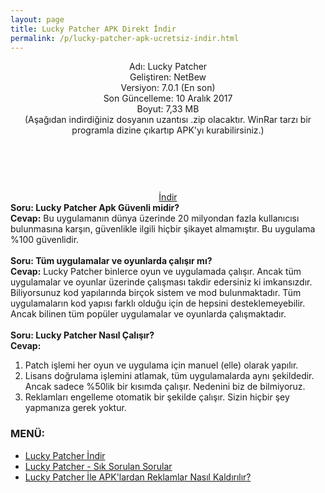 ```yaml
---
layout: page
title: Lucky Patcher APK Direkt İndir
permalink: /p/lucky-patcher-apk-ucretsiz-indir.html
---
```


<center>
<script async src="//pagead2.googlesyndication.com/pagead/js/adsbygoogle.js"></script>
<!-- KingBaglanti -->
<ins class="adsbygoogle"
     style="display:block"
     data-ad-client="ca-pub-7942429830883405"
     data-ad-slot="4590880399"
     data-ad-format="link"></ins>
<script>
(adsbygoogle = window.adsbygoogle || []).push({});
</script>
Adı: Lucky Patcher<br />
Geliştiren: NetBew<br />
Versiyon: 7.0.1 (En son)<br />
Son Güncelleme: 10 Aralık 2017<br />
Boyut: 7,33 MB<br />
(Aşağıdan indirdiğiniz dosyanın uzantısı .zip olacaktır. WinRar tarzı bir programla dizine çıkartıp APK'yı kurabilirsiniz.)
<center>
<script async="" src="//pagead2.googlesyndication.com/pagead/js/adsbygoogle.js"></script>
<!-- 200 90 -->
<ins class="adsbygoogle" data-ad-client="ca-pub-7942429830883405" data-ad-slot="4977168797" style="display: inline-block; height: 90px; width: 200px;"></ins>
<script>
(adsbygoogle = window.adsbygoogle || []).push({});
</script>
</center>
<a href="http://www.luckypatcher.mobi/LuckyPatcherMobi_Official_v6.8.7.zip" target="_blank">İndir</a>
<script async src="//pagead2.googlesyndication.com/pagead/js/adsbygoogle.js"></script>
<!-- KingBaglanti -->
<ins class="adsbygoogle"
     style="display:block"
     data-ad-client="ca-pub-7942429830883405"
     data-ad-slot="4590880399"
     data-ad-format="link"></ins>
<script>
(adsbygoogle = window.adsbygoogle || []).push({});
</script>
      </center>
<b>Soru: Lucky Patcher Apk Güvenli midir?</b><br />
<b>Cevap:</b> Bu uygulamanın dünya üzerinde 20 milyondan fazla kullanıcısı bulunmasına karşın, güvenlikle ilgili hiçbir şikayet almamıştır. Bu uygulama %100 güvenlidir.<br />
<script async src="//pagead2.googlesyndication.com/pagead/js/adsbygoogle.js"></script>
<!-- Esneking -->
<ins class="adsbygoogle"
     style="display:block"
     data-ad-client="ca-pub-7942429830883405"
     data-ad-slot="4659442398"
     data-ad-format="auto"></ins>
<script>
(adsbygoogle = window.adsbygoogle || []).push({});
</script>
<br />
<b>Soru: Tüm uygulamalar ve oyunlarda çalışır mı?</b><br />
<b>Cevap:</b>&nbsp;Lucky Patcher binlerce oyun ve uygulamada çalışır. Ancak tüm uygulamalar ve oyunlar üzerinde çalışması takdir edersiniz ki imkansızdır. Biliyorsunuz kod yapılarında birçok sistem ve mod bulunmaktadır. Tüm uygulamaların kod yapısı farklı olduğu için de hepsini desteklemeyebilir. Ancak bilinen tüm popüler uygulamalar ve oyunlarda çalışmaktadır.<br />
<br />
<b>Soru: Lucky Patcher Nasıl Çalışır?</b><br />
<b>Cevap:</b><br />
<ol>
<li>Patch işlemi her oyun ve uygulama için manuel (elle) olarak yapılır.</li>
<li>Lisans doğrulama işlemini atlamak, tüm uygulamalarda aynı şekildedir. Ancak sadece %50lik bir kısımda çalışır. Nedenini biz de bilmiyoruz.</li>
<li>Reklamları engelleme otomatik bir şekilde çalışır. Sizin hiçbir şey yapmanıza gerek yoktur.</li>
</ol>       

<h3>MENÜ:</h3>
<ul>
<li><a href="http://www.luckypatcher.mobi/p/lucky-patcher-apk-ucretsiz-indir.html">Lucky Patcher İndir</a></li>
<li><a href="http://www.luckypatcher.mobi/2017/01/lucky-patcher-apk.html">Lucky Patcher - Sık Sorulan Sorular
</a></li>
<li><a href="http://www.luckypatcher.mobi/lucky-patcher-ile-reklamlar-nasil-kaldirilir.html">Lucky Patcher İle APK'lardan Reklamlar Nasıl Kaldırılır?</a>
</li>
</ul>
